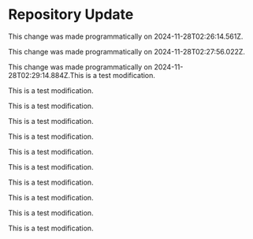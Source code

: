 # Repository Update

This change was made programmatically on 2024-11-28T02:26:14.561Z.

This change was made programmatically on 2024-11-28T02:27:56.022Z.

This change was made programmatically on 2024-11-28T02:29:14.884Z.This is a test modification.

This is a test modification.

This is a test modification.

This is a test modification.

This is a test modification.

This is a test modification.

This is a test modification.

This is a test modification.

This is a test modification.

This is a test modification.

This is a test modification.
